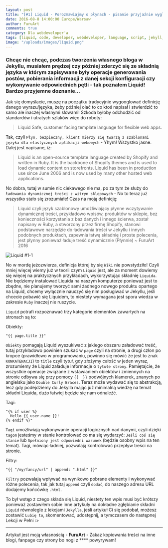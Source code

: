 ```yaml
---
layout: post
title: "[#1] Liquid - Porozmawiajmy o płynach - pisanie przyjaźnie wyglądających skryptów"
date: 2016-08-8 14:00:00 Europe/Warsaw
author: FuruArt
comments: true
category: Dla webdeveloper'a
tags: [liquid, code, developer, webdeveloper, language, script, jekyll, brackets, config, yaml, configuration, mustaches, curly, braces]
image: "/uploads/images/liquid.png"
---
```

### Chcąc nie chcąc, podczas tworzenia własnego bloga w Jekyllu, musiałem prędzej czy później zderzyć się ze składnią języka w którym zapisywane były operacje generowania postów, pobierania informacji z danej sekcji konfiguracji czy wykonywanie odpowiednich pętli - tak poznałem Liquid! Bardzo przyjemne doznanie...

<!--more-->

Jak się domyślacie, muszę na początku tradycyjnie wygooglować definicję danego wyrazu/języka, żeby później olać to co ktoś napisał i stwierdzić to samo ale inaczej własnymi słowami! Szkoda byłoby odchodzić od standardów i utratych szlaków więc do roboty:

> Liquid
Safe, customer facing template language for flexible web apps.

Tak, czyli `Płyn, bezpieczny, klient mierzy się twarzą z szablonami języka dla elastycznych aplikacji webowych` - Yhym! Wszystko jasne. Dalej jest napisane, iż: 

> Liquid is an open-source template language created by Shopify and written in Ruby. It is the backbone of Shopify themes and is used to load dynamic content on storefronts.
Liquid has been in production use since June 2006 and is now used by many other hosted web applications.

No dobra, tutaj w sumie nic ciekawego nie ma, po za tym że służy do `ładowania dynamicznej treści z witryn sklepowych` - No to teraz już wszystko stało się zrozumiałe! Czas na moją definicję:

> Liquid czyli język szablonowy umożliwiający płynne wczytywanie dynamicznej treści, przykładowo wpisów, produktów w sklepie, bez konieczności korzystania z baz danych i innego ścierwa, został napisany w Ruby, a stworzony przez firmę Shopify, stanowi podstawowe narzędzie do ładowania treści w Jekyllu i innych podobnych produktach, zapewnia łatwą składnię i proste polecenia, jest płynny ponieważ ładuje treść dynamicznie (Płynnie)
~ FuruArt 2016

![Liquid #1-1](http://i1.kym-cdn.com/photos/images/original/000/138/246/tumblr_lltzgnHi5F1qzib3wo1_400.jpg)

No w mordę jeżozwierza, definicja której by się `Wiki` nie powstydziło! Czyli mniej więcej wiemy już w teorii czym `Liquid` jest, ale za moment dowiemy się więcej na praktycznych przykładach, wykorzystując składnię `Liquida`. Nie będziemy instalować Liquida na naszym komputerze ponieważ jest to zbędne, nie planujemy tworzyć sami żadnego nowego produktu opartego na Liquid, chcemy wyłącznie nauczyć się nim posługiwać w Jekyllu, jeśli chcecie pobawić się Liquidem, to niestety wymagana jest spora wiedza w zakresie `Ruby` inaczej nie ruszycie. 

`Liquid` potrafi rozpoznawać trzy kategorie elementów zawartych na stronach są to:

Obiekty:

```liquid
"{{ page.title }}"
```

`Obiekty` pomagają Liquid wyszukiwać z jakiego obszaru załadować treść, tutaj przykładowo powinien szukać w `page` czyli na stronie, a drugi człon po kropce (prawidłowo w programowaniu, powinno się mówić że jest to znak `KONKATENACJI`) to `title` czyli tytuł, gdy złożymy całość w jeden wyraz, zrozumiemy że Liquid załaduje informacje o `tytułe strony`. Pamiętajcie, że wszystkie operacje związane z wstawianiem obiektów i zmiennych na stronie odbywa się przy pomocy `{{  }}` podwójnych klamerek, znanych po angielsku jako `Double Curly Braces`. Teraz może wydawać się to abstrakcją, lecz gdy podejdziemy do Jekylla mając już minimalną wiedzę na temat składni Liquida, dużo łatwiej będzie się nam odnaleźć. 

Tagi:

```liquid
"{% if user %}
  Hello {{ user.name }}!
{% endif %}"
```

`Tagi` umożliwiają wykonywanie operacji logicznych nad danymi, czyli dzięki `tagom` jesteśmy w stanie kontrolować co ma się wydarzyć: `Jeśli coś się stanie` lub `Spełniony jest odpowiedni warunek` (będzie osobny wpis na ten temat). Tagi, mówiąc ładniej, pozwalają kontrolować przepływ treści na stronie.

Filtry:

```liquid
"{{ "/my/fancy/url" | append: ".html" }}"
```

`Filtry` pozwalają wpływać na wynikowo pobrane elementy i wykonywać różne polecenia, tak jak tutaj `append` czyli `dodać`, do naszego adresu URL dodajemy końcówkę `.html`. 

To był wstęp z czego składa się Liquid, niestety ten wpis musi być krótszy ponieważ zostawiłem sobie inne artykuły na dokładne zgłębianie składni `Liquid` równolegle z lekcjami `Jekylla`, jeśli artykuł Ci się podobał, możesz zostawić `Lubię to`, skomentować, udostępnij, a tymczasem do następnej Lekcji w Pełni :>

---

Artykuł jest moją własnością - **FuruArt** - Zakaz kopiowania treści na inne blogi, fanpage czy strony bo nogi z **** powyrywam!
